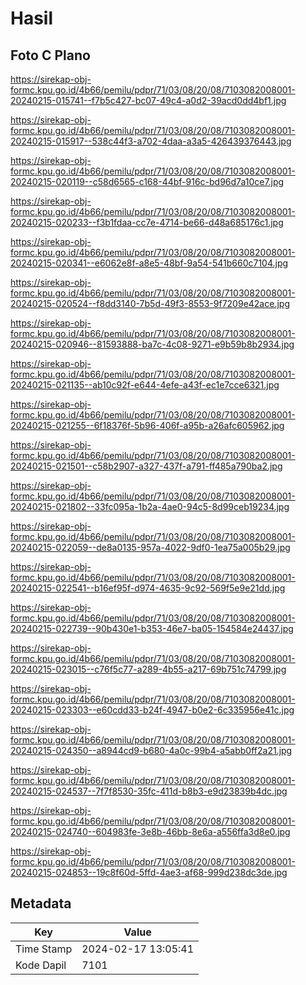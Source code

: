 # Hasil

## Foto C Plano

https://sirekap-obj-formc.kpu.go.id/4b66/pemilu/pdpr/71/03/08/20/08/7103082008001-20240215-015741--f7b5c427-bc07-49c4-a0d2-39acd0dd4bf1.jpg

https://sirekap-obj-formc.kpu.go.id/4b66/pemilu/pdpr/71/03/08/20/08/7103082008001-20240215-015917--538c44f3-a702-4daa-a3a5-426439376443.jpg

https://sirekap-obj-formc.kpu.go.id/4b66/pemilu/pdpr/71/03/08/20/08/7103082008001-20240215-020119--c58d6565-c168-44bf-916c-bd96d7a10ce7.jpg

https://sirekap-obj-formc.kpu.go.id/4b66/pemilu/pdpr/71/03/08/20/08/7103082008001-20240215-020233--f3b1fdaa-cc7e-4714-be66-d48a685176c1.jpg

https://sirekap-obj-formc.kpu.go.id/4b66/pemilu/pdpr/71/03/08/20/08/7103082008001-20240215-020341--e6062e8f-a8e5-48bf-9a54-541b660c7104.jpg

https://sirekap-obj-formc.kpu.go.id/4b66/pemilu/pdpr/71/03/08/20/08/7103082008001-20240215-020524--f8dd3140-7b5d-49f3-8553-9f7209e42ace.jpg

https://sirekap-obj-formc.kpu.go.id/4b66/pemilu/pdpr/71/03/08/20/08/7103082008001-20240215-020946--81593888-ba7c-4c08-9271-e9b59b8b2934.jpg

https://sirekap-obj-formc.kpu.go.id/4b66/pemilu/pdpr/71/03/08/20/08/7103082008001-20240215-021135--ab10c92f-e644-4efe-a43f-ec1e7cce6321.jpg

https://sirekap-obj-formc.kpu.go.id/4b66/pemilu/pdpr/71/03/08/20/08/7103082008001-20240215-021255--6f18376f-5b96-406f-a95b-a26afc605962.jpg

https://sirekap-obj-formc.kpu.go.id/4b66/pemilu/pdpr/71/03/08/20/08/7103082008001-20240215-021501--c58b2907-a327-437f-a791-ff485a790ba2.jpg

https://sirekap-obj-formc.kpu.go.id/4b66/pemilu/pdpr/71/03/08/20/08/7103082008001-20240215-021802--33fc095a-1b2a-4ae0-94c5-8d99ceb19234.jpg

https://sirekap-obj-formc.kpu.go.id/4b66/pemilu/pdpr/71/03/08/20/08/7103082008001-20240215-022059--de8a0135-957a-4022-9df0-1ea75a005b29.jpg

https://sirekap-obj-formc.kpu.go.id/4b66/pemilu/pdpr/71/03/08/20/08/7103082008001-20240215-022541--b16ef95f-d974-4635-9c92-569f5e9e21dd.jpg

https://sirekap-obj-formc.kpu.go.id/4b66/pemilu/pdpr/71/03/08/20/08/7103082008001-20240215-022739--90b430e1-b353-46e7-ba05-154584e24437.jpg

https://sirekap-obj-formc.kpu.go.id/4b66/pemilu/pdpr/71/03/08/20/08/7103082008001-20240215-023015--c76f5c77-a289-4b55-a217-69b751c74799.jpg

https://sirekap-obj-formc.kpu.go.id/4b66/pemilu/pdpr/71/03/08/20/08/7103082008001-20240215-023303--e60cdd33-b24f-4947-b0e2-6c335956e41c.jpg

https://sirekap-obj-formc.kpu.go.id/4b66/pemilu/pdpr/71/03/08/20/08/7103082008001-20240215-024350--a8944cd9-b680-4a0c-99b4-a5abb0ff2a21.jpg

https://sirekap-obj-formc.kpu.go.id/4b66/pemilu/pdpr/71/03/08/20/08/7103082008001-20240215-024537--7f7f8530-35fc-411d-b8b3-e9d23839b4dc.jpg

https://sirekap-obj-formc.kpu.go.id/4b66/pemilu/pdpr/71/03/08/20/08/7103082008001-20240215-024740--604983fe-3e8b-46bb-8e6a-a556ffa3d8e0.jpg

https://sirekap-obj-formc.kpu.go.id/4b66/pemilu/pdpr/71/03/08/20/08/7103082008001-20240215-024853--19c8f60d-5ffd-4ae3-af68-999d238dc3de.jpg


## Metadata

| Key        | Value               |
| ---------- | ------------------- |
| Time Stamp | 2024-02-17 13:05:41 |
| Kode Dapil | 7101                |




